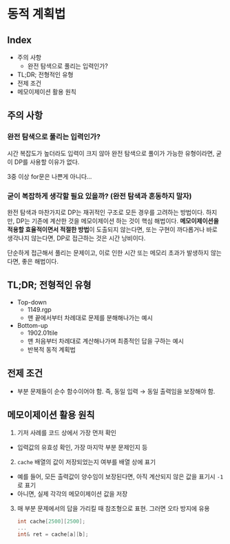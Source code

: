 # 동적 계획법

## Index
- 주의 사항
  - 완전 탐색으로 풀리는 입력인가?
- TL;DR; 전형적인 유형
- 전제 조건
- 메모이제이션 활용 원칙

## 주의 사항

### 완전 탐색으로 풀리는 입력인가?
시간 복잡도가 높더라도 입력이 크지 않아 완전 탐색으로 풀이가 가능한 유형이라면, 굳이 DP를 사용할 이유가 없다.

3중 이상 for문은 나쁜게 아니다...

### 굳이 복잡하게 생각할 필요 있을까? (완전 탐색과 혼동하지 말자)
완전 탐색과 마찬가지로 DP는 재귀적인 구조로 모든 경우를 고려하는 방법이다. 하지만, DP는 기존에 계산한 것을 메모이제이션 하는 것이 핵심 해법이다. **메모이제이션을 적용할 효율적이면서 적절한 방법**이 도출되지 않는다면, 또는 구현이 까다롭거나 바로 생각나지 않는다면, DP로 접근하는 것은 시간 낭비이다.

단순하게 접근해서 풀리는 문제이고, 이로 인한 시간 또는 메모리 초과가 발생하지 않는다면, 좋은 해법이다.

## TL;DR; 전형적인 유형
- Top-down
  - 1149.rgp
  - 맨 끝에서부터 차례대로 문제를 분해해나가는 예시
- Bottom-up
  - 1902.01tile
  - 맨 처음부터 차례대로 계산해나가며 최종적인 답을 구하는 예시
  - 반복적 동적 계획법

## 전제 조건

- 부분 문제들이 순수 함수이어야 함. 즉, 동일 입력 → 동일 출력임을 보장해야 함.

## 메모이제이션 활용 원칙

1. 기저 사례를 코드 상에서 가장 먼저 확인
  - 입력값의 유효성 확인, 가장 마지막 부분 문제인지 등
2. `cache` 배열의 값이 저장되었는지 여부를 배열 상에 표기
  - 예를 들어, 모든 출력값이 양수임이 보장된다면, 아직 계산되지 않은 값을 표기시 `-1`로 표기
  - 아니면, 실제 각각의 메모이제이션 값을 저장
3. 매 부분 문제에서의 답을 가리킬 때 참조형으로 표현. 그러면 오타 방지에 유용
    ```cpp
    int cache[2500][2500];
    ...
    int& ret = cache[a][b];
    ```
